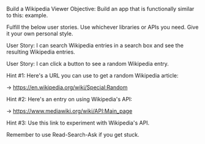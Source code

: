 Build a Wikipedia Viewer
Objective: Build an app that is functionally similar to this: example.

Fulfill the below user stories. Use whichever libraries or APIs you need. Give it your own personal style.

User Story: I can search Wikipedia entries in a search box and see the resulting Wikipedia entries.

User Story: I can click a button to see a random Wikipedia entry.

Hint #1: Here's a URL you can use to get a random Wikipedia article:

-> https://en.wikipedia.org/wiki/Special:Random

Hint #2: Here's an entry on using Wikipedia's API:

-> https://www.mediawiki.org/wiki/API:Main_page

Hint #3: Use this link to experiment with Wikipedia's API.

Remember to use Read-Search-Ask if you get stuck.
